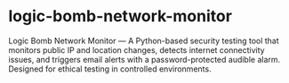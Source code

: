 # logic-bomb-network-monitor
Logic Bomb Network Monitor — A Python-based security testing tool that monitors public IP and location changes, detects internet connectivity issues, and triggers email alerts with a password-protected audible alarm. Designed for ethical testing in controlled environments.
